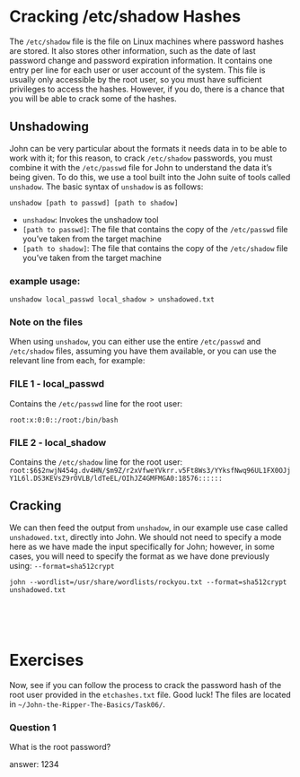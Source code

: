 # Cracking /etc/shadow Hashes

The `/etc/shadow` file is the file on <span style="color: inherit;">Linux</span> machines where password hashes are stored. It also stores other information, such as the date of last password change and password expiration information. It contains one entry per line for each user or user account of the system. This file is usually only accessible by the root user, so you must have sufficient privileges to access the hashes. However, if you do, there is a chance that you will be able to crack some of the hashes.

## Unshadowing

John can be very particular about the formats it needs data in to be able to work with it; for this reason, to crack `/etc/shadow` passwords, you must combine it with the `/etc/passwd` file for John to understand the data it’s being given. To do this, we use a tool built into the John suite of tools called `unshadow`. The basic syntax of `unshadow` is as follows:

`unshadow [path to passwd] [path to shadow]`

- `unshadow`: Invokes the unshadow tool
- `[path to passwd]`: The file that contains the copy of the `/etc/passwd` file you’ve taken from the target machine
- `[path to shadow]`: The file that contains the copy of the `/etc/shadow` file you’ve taken from the target machine

### example usage:

```code
unshadow local_passwd local_shadow > unshadowed.txt
```

### Note on the files

When using `unshadow`, you can either use the entire `/etc/passwd` and `/etc/shadow` files, assuming you have them available, or you can use the relevant line from each, for example:

### FILE 1 - local_passwd

Contains the `/etc/passwd` line for the root user:

`root:x:0:0::/root:/bin/bash`

### FILE 2 - local_shadow

Contains the `/etc/shadow` line for the root user: `root:$6$2nwjN454g.dv4HN/$m9Z/r2xVfweYVkrr.v5Ft8Ws3/YYksfNwq96UL1FX0OJjY1L6l.DS3KEVsZ9rOVLB/ldTeEL/OIhJZ4GMFMGA0:18576::::::`

## Cracking

We can then feed the output from `unshadow`, in our example use case called `unshadowed.txt`, directly into John. We should not need to specify a mode here as we have made the input specifically for John; however, in some cases, you will need to specify the format as we have done previously using: `--format=sha512crypt`

```code
john --wordlist=/usr/share/wordlists/rockyou.txt --format=sha512crypt unshadowed.txt
```

&nbsp;

&nbsp;

# Exercises

Now, see if you can follow the process to crack the password hash of the root user provided in the `etchashes.txt` file. Good luck! The files are located in `~/John-the-Ripper-The-Basics/Task06/`.

### Question 1

What is the root password?

answer: <span style="color: #0e0e0e;">1234</span>